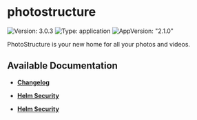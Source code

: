 # photostructure

![Version: 3.0.3](https://img.shields.io/badge/Version-3.0.3-informational?style=flat-square) ![Type: application](https://img.shields.io/badge/Type-application-informational?style=flat-square) ![AppVersion: "2.1.0"](https://img.shields.io/badge/AppVersion-"2.1.0"-informational?style=flat-square)

PhotoStructure is your new home for all your photos and videos.

## Available Documentation

- [**Changelog**](CHANGELOG)

- [**Helm Security**](container-security)

- [**Helm Security**](helm-security)

